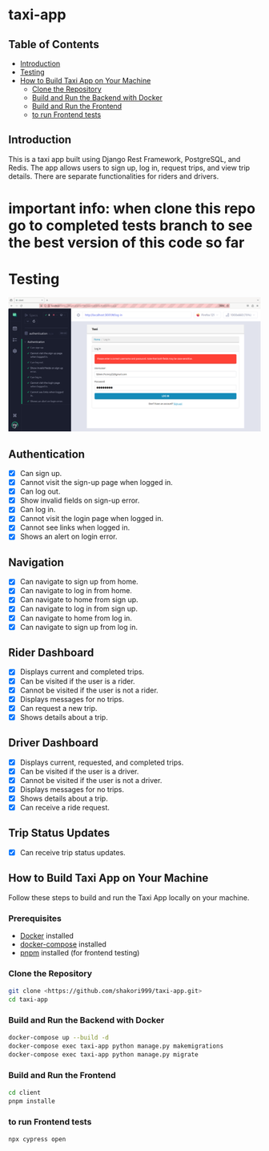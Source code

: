 # taxi-app

## Table of Contents

- [Introduction](#Introduction)
- [Testing](#testing)
- [How to Build Taxi App on Your Machine](#how-to-build-taxi-app-on-your-machine)
  - [Clone the Repository](#clone-the-repository)
  - [Build and Run the Backend with Docker](#build-and-run-the-backend-with-docker)
  - [Build and Run the Frontend](#build-and-run-the-frontend)
  - [to run Frontend tests](#to-run-frontend-tests)

## Introduction

This is a taxi app built using Django Rest Framework, PostgreSQL, and Redis. The app allows users to sign up, log in, request trips, and view trip details. There are separate functionalities for riders and drivers.


# important info: when clone this repo go to completed tests branch to see the best version of this code so far

# Testing
![Alt Text](images/authentication_tests.png)
## Authentication

- [x] Can sign up.
- [x] Cannot visit the sign-up page when logged in.
- [x] Can log out.
- [x] Show invalid fields on sign-up error.
- [x] Can log in.
- [x] Cannot visit the login page when logged in.
- [x] Cannot see links when logged in.
- [x] Shows an alert on login error.

## Navigation

- [x] Can navigate to sign up from home.
- [x] Can navigate to log in from home.
- [x] Can navigate to home from sign up.
- [x] Can navigate to log in from sign up.
- [x] Can navigate to home from log in.
- [x] Can navigate to sign up from log in.

## Rider Dashboard

- [x] Displays current and completed trips.
- [x] Can be visited if the user is a rider.
- [x] Cannot be visited if the user is not a rider.
- [x] Displays messages for no trips.
- [x] Can request a new trip.
- [x] Shows details about a trip.

## Driver Dashboard

- [x] Displays current, requested, and completed trips.
- [x] Can be visited if the user is a driver.
- [x] Cannot be visited if the user is not a driver.
- [x] Displays messages for no trips.
- [x] Shows details about a trip.
- [x] Can receive a ride request.

## Trip Status Updates

- [x] Can receive trip status updates.

## How to Build Taxi App on Your Machine

Follow these steps to build and run the Taxi App locally on your machine.

### Prerequisites

- [Docker](https://www.docker.com/) installed
- [docker-compose](https://docs.docker.com/compose/) installed
- [pnpm](https://pnpm.js.org/) installed (for frontend testing)

### Clone the Repository

```bash
git clone <https://github.com/shakori999/taxi-app.git>
cd taxi-app
```
### Build and Run the Backend with Docker

```bash
docker-compose up --build -d
docker-compose exec taxi-app python manage.py makemigrations
docker-compose exec taxi-app python manage.py migrate
```
### Build and Run the Frontend
```bash
cd client
pnpm installe 
```

### to run Frontend tests
```bash
npx cypress open
```



